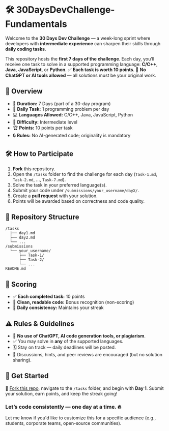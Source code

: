 # 🛠️  30DaysDevChallenge-Fundamentals

Welcome to the **30 Days Dev Challenge** — a week-long sprint where developers with **intermediate experience** can sharpen their skills through **daily coding tasks**.

This repository hosts the **first 7 days of the challenge**. Each day, you’ll receive one task to solve in a supported programming language: **C/C++**, **Java**, **JavaScript**, or **Python**.
✅ **Each task is worth 10 points**.
🚫 **No ChatGPT or AI tools allowed** — all solutions must be your original work.

## 📌 Overview

* 📅 **Duration:** 7 Days (part of a 30-day program)
* 🎯 **Daily Task:** 1 programming problem per day
* 💻 **Languages Allowed:** C/C++, Java, JavaScript, Python
* 🧠 **Difficulty:** Intermediate level
* 🏆 **Points:** 10 points per task
* 🔒 **Rules:** No AI-generated code; originality is mandatory

## 🛠️ How to Participate

1. **Fork** this repository.
2. Open the `/tasks` folder to find the challenge for each day (`Task-1.md`, `Task-2.md`, ..., `Task-7.md`).
3. Solve the task in your preferred language(s).
4. Submit your code under `/submissions/your_username/dayX/`.
5. Create a **pull request** with your solution.
6. Points will be awarded based on correctness and code quality.

## 📂 Repository Structure

```
/tasks
  ├── day1.md
  ├── day2.md
  └── ...
/submissions
  └── your_username/
      ├── Task-1/
      ├── Task-2/
      └── ...
README.md

```

## 🧾 Scoring

* ✅ **Each completed task:** 10 points
* 🧹 **Clean, readable code:** Bonus recognition (non-scoring)
* 🔁 **Daily consistency:** Maintains your streak

## ⚠️ Rules & Guidelines

* 🚫 **No use of ChatGPT, AI code generation tools, or plagiarism**.
* ✅ You may solve in **any** of the supported languages.
* 🗓️ Stay on track — daily deadlines will be posted.
* 💬 Discussions, hints, and peer reviews are encouraged (but no solution sharing).
  
## 🚀 Get Started

📌 [Fork this repo](#), navigate to the `/tasks` folder, and begin with **Day 1**.
Submit your solution, earn points, and keep the streak going!

### Let’s code consistently — one day at a time. 🔥



Let me know if you'd like to customize this for a specific audience (e.g., students, corporate teams, open-source communities).

